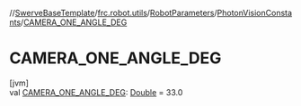 //[SwerveBaseTemplate](../../../../index.md)/[frc.robot.utils](../../index.md)/[RobotParameters](../index.md)/[PhotonVisionConstants](index.md)/[CAMERA_ONE_ANGLE_DEG](-c-a-m-e-r-a_-o-n-e_-a-n-g-l-e_-d-e-g.md)

# CAMERA_ONE_ANGLE_DEG

[jvm]\
val [CAMERA_ONE_ANGLE_DEG](-c-a-m-e-r-a_-o-n-e_-a-n-g-l-e_-d-e-g.md): [Double](https://kotlinlang.org/api/latest/jvm/stdlib/kotlin/-double/index.html) = 33.0
